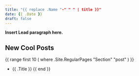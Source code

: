 ```yaml
---
title: "{{ replace .Name "-" " " | title }}"
date: {{ .Date }}
draft: false
---
```


**Insert Lead paragraph here.**

## New Cool Posts

{{ range first 10 ( where .Site.RegularPages "Section" "post" ) }}
* {{ .Title }}
{{ end }}
